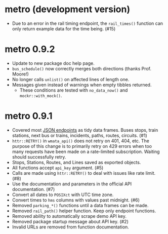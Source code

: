 # metro (development version)

* Due to an error in the rail timing endpoint, the `rail_times()` function can
  only return example data for the time being. (#15)

# metro 0.9.2

* Update to new package doc help page.
* `bus_schedule()` now correctly merges both directions (thanks Prof. Moore!)
* No longer calls `unlist()` on affected lines of length one.
* Messages given instead of warnings when empty tibbles returned.
    * These conditions are tested with `no_data_now()` and `mockr::with_mock()`.

# metro 0.9.1

* Covered most [JSON endpoints](https://developer.wmata.com/docs/services/) 
  as tidy data frames. Buses stops, train stations, next bus or
  trains, incidents, paths, routes, circuits. (#1)
* `httr::RETRY()` in `wmata_api()` does not retry on 401, 404, etc. The purpose
  of this change is to primarily retry on 429 errors when too many requests have
  been made on a rate-limited subscription. Waiting should successfully retry.
* Stops, Stations, Routes, and Lines saved as exported objects.
* All functions accept `api_key` argument. (#5)
* Calls are made using `httr::RETRY()` to deal with issues like rate limit. (#8)
* Use the documentation and parameters in the official API documentation. (#7)
* Convert all dates to `POSIXct` with UTC time zone.
* Convert times to `hms` columns with values past midnight. (#6)
* Removed `parking_*()` functions until a data frames can be made.
* Removed `rail_path()` helper function. Keep only endpoint functions.
* Removed ability to automatically scrape demo API key.
* Removed package startup message about API key. (#2)
* Invalid URLs are removed from function documentation.
